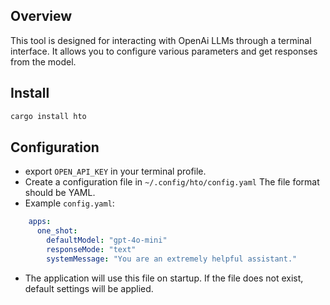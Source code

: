 ## Overview

This tool is designed for interacting with OpenAi LLMs through a terminal interface. It allows you to
configure various parameters and get responses from the model.

## Install

```bash
cargo install hto
```

## Configuration

- export `OPEN_API_KEY` in your terminal profile.
- Create a configuration file in `~/.config/hto/config.yaml` The file format should be YAML.
- Example `config.yaml`:

```yaml
    apps:
      one_shot:
        defaultModel: "gpt-4o-mini"
        responseMode: "text"
        systemMessage: "You are an extremely helpful assistant."
```

- The application will use this file on startup. If the file does not exist, default settings will be applied.
